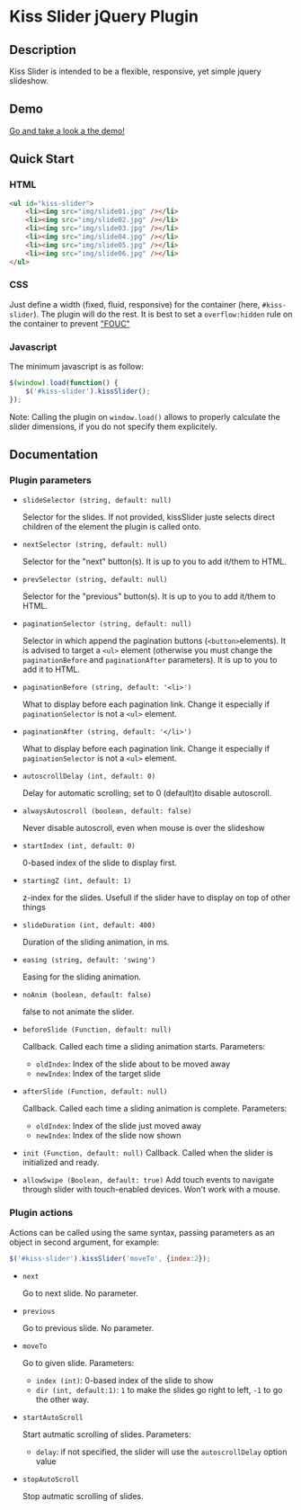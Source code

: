 # Kiss Slider jQuery Plugin

## Description

Kiss Slider is intended to be a flexible, responsive, yet simple jquery slideshow.

## Demo

[Go and take a look a the demo!](http://vivienleneez.fr/static/jquery.kiss-slider/demo/)

## Quick Start

### HTML
```html
<ul id="kiss-slider">
	<li><img src="img/slide01.jpg" /></li>
	<li><img src="img/slide02.jpg" /></li>
	<li><img src="img/slide03.jpg" /></li>
	<li><img src="img/slide04.jpg" /></li>
	<li><img src="img/slide05.jpg" /></li>
	<li><img src="img/slide06.jpg" /></li>
</ul>
```

### CSS

Just define a width (fixed, fluid, responsive) for the container (here, `#kiss-slider`). The plugin will do the rest.
It is best to set a `overflow:hidden` rule on the container to prevent ["FOUC"](https://en.wikipedia.org/wiki/Flash_of_unstyled_content)

### Javascript

The minimum javascript is as follow:

```js
$(window).load(function() {
	$('#kiss-slider').kissSlider();
});
```
Note: Calling the plugin on `window.load()` allows to properly calculate the slider dimensions, if you do not specify them explicitely.

## Documentation

### Plugin parameters

* `slideSelector (string, default: null)`

	Selector for the slides. If not provided, kissSlider juste selects direct children of the element the plugin is called onto.

* `nextSelector (string, default: null)`

	Selector for the "next" button(s). It is up to you to add it/them to HTML.

* `prevSelector (string, default: null)`

	Selector for the "previous" button(s). It is up to you to add it/them to HTML.

* `paginationSelector (string, default: null)`

	Selector in which append the pagination buttons (`<button>`elements). It is advised to target a `<ul>` element (otherwise you must change the `paginationBefore` and `paginationAfter` parameters).
	It is up to you to add it to HTML.

* `paginationBefore (string, default: '<li>')`

	What to display before each pagination link. Change it especially if `paginationSelector` is not a `<ul>` element.

* `paginationAfter (string, default: '</li>')`

	What to display before each pagination link. Change it especially if `paginationSelector` is not a `<ul>` element.

* `autoscrollDelay (int, default: 0)`

	Delay for automatic scrolling; set to 0 (default)to disable autoscroll.

* `alwaysAutoscroll (boolean, default: false)`

	Never disable autoscroll, even when mouse is over the slideshow

* `startIndex (int, default: 0)`

	0-based index of the slide to display first.

* `startingZ (int, default: 1)`

	z-index for the slides. Usefull if the slider have to display on top of other things

* `slideDuration (int, default: 400)`

	Duration of the sliding animation, in ms.

* `easing (string, default: 'swing')`

	Easing for the sliding animation.

* `noAnim (boolean, default: false)`

	false to not animate the slider.

* `beforeSlide (Function, default: null)`

	Callback. Called each time a sliding animation starts.
	Parameters:
	* `oldIndex`: Index of the slide about to be moved away
	* `newIndex`: Index of the target slide

* `afterSlide (Function, default: null)`

	Callback. Called each time a sliding animation is complete.
	Parameters:
	* `oldIndex`: Index of the slide just moved away
	* `newIndex`: Index of the slide now shown

* `init (Function, default: null)`
	Callback. Called when the slider is initialized and ready.

* `allowSwipe (Boolean, default: true)`
	Add touch events to navigate through slider with touch-enabled devices. Won't work with a mouse.

### Plugin actions

Actions can be called using the same syntax, passing parameters as an object in second argument, for example:
```js
$('#kiss-slider').kissSlider('moveTo', {index:2});
```

* `next`

	Go to next slide. No parameter.
	
* `previous`

	Go to previous slide. No parameter.
	
* `moveTo`

	Go to given slide.
	Parameters:
	* `index (int)`: 0-based index of the slide to show
	* `dir (int, default:1)`: `1` to make the slides go right to left, `-1` to go the other way.
	
* `startAutoScroll`

	Start autmatic scrolling of slides.
	Parameters:
	* `delay`: if not specified, the slider will use the `autoscrollDelay` option value
	
* `stopAutoScroll`

	Stop autmatic scrolling of slides.
	

